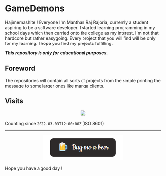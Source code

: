 # GameDemons

Hajimemashite ! Everyone
I'm Manthan Raj Rajoria, currently a student aspiring to be a software developer. I started learning programming in my school days which then carried onto the college as my interest. I'm not that hardcore but rather easygoing. Every project that you will find will be only for my learning. I hope you find my projects fulfilling.

***This repository is only for educational purposes.***

## Foreword
The repositories will contain all sorts of projects from the simple printing the message to some larger ones like manga clients. 

## Visits

<p align="center">
  <a href="https://count.getloli.com/"><img src="https://count.getloli.com/get/@gamedemons?theme=gelbooru"/></a>
</p>

Counting since `2022-03-03T12:00:00Z` (ISO 8601)

---
<p align="center"><a href="https://www.buymeacoffee.com/xblacky"><img src="https://github.com/Gamedemons/Gamedemons/blob/main/Resources/beer.png"></a></p> 
Hope you have a good day !
